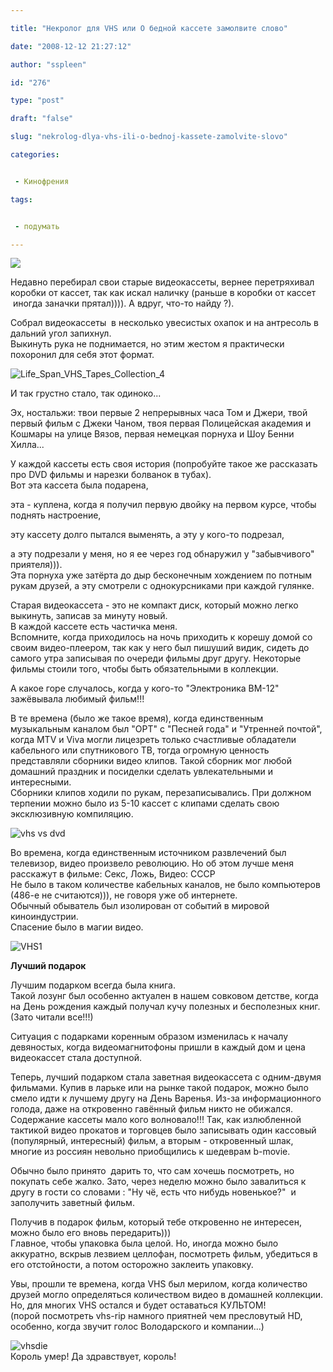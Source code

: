 ```yaml
---

title: "Некролог для VHS или О бедной кассете замолвите слово"

date: "2008-12-12 21:27:12"

author: "sspleen"

id: "276"

type: "post"

draft: "false"

slug: "nekrolog-dlya-vhs-ili-o-bednoj-kassete-zamolvite-slovo"

categories:


 - Кинофрения

tags:


 - подумать

---
```

[![](/uploads/2008/12/VHS-tape.jpg)](/2008/12/nekrolog-dlya-vhs-ili-o-bednoj-kassete-zamolvite-slovo/vhs-tape/)  
  
Недавно перебирал свои старые видеокассеты, вернее перетряхивал коробки от кассет, так как искал наличку (раньше в коробки от кассет  иногда заначки прятал)))). А вдруг, что-то найду ?).  
  
Собрал видеокассеты  в несколько увесистых охапок и на антресоль в дальний угол запихнул.  
Выкинуть рука не поднимается, но этим жестом я практически похоронил для себя этот формат.  

![](/uploads/2008/12/Life_Span_VHS_Tapes_Collection_4-1024x682.jpg "Life_Span_VHS_Tapes_Collection_4")

  
И так грустно стало, так одиноко...  
  
Эх, ностальжи: твои первые 2 непрерывных часа Том и Джери, твой первый фильм с Джеки Чаном, твоя первая Полицейская академия и Кошмары на улице Вязов, первая немецкая порнуха и Шоу Бенни Хилла...  
  
У каждой кассеты есть своя история (попробуйте такое же рассказать про DVD фильмы и нарезки болванок в тубах).  
Вот эта кассета была подарена,  
  
эта - куплена, когда я получил первую двойку на первом курсе, чтобы поднять настроение,  
  
эту кассету долго пытался выменять, а эту у кого-то подрезал,  
  
а эту подрезали у меня, но я ее через год обнаружил у "забывчивого" приятеля))).  
Эта порнуха уже затёрта до дыр бесконечным хождением по потным рукам друзей, а эту смотрели с однокурсниками при каждой гулянке.  
  
Старая видеокассета - это не компакт диск, который можно легко выкинуть, записав за минуту новый.  
В каждой кассете есть частичка меня.  
Вспомните, когда приходилось на ночь приходить к корешу домой со своим видео-плеером, так как у него был пишуший видик, сидеть до самого утра записывая по очереди фильмы друг другу. Некоторые фильмы стоили того, чтобы быть обязательными в коллекции.  
  
А какое горе случалось, когда у кого-то "Электроника ВМ-12" зажёвывала любимый фильм!!!  
  
В те времена (было же такое время), когда единственным музыкальным каналом был "ОРТ" с "Песней года" и "Утренней почтой", когда MTV и Viva могли лицезреть только счастливые обладатели кабельного или спутникового ТВ, тогда огромную ценность представляли сборники видео клипов. Такой сборник мог любой домашний праздник и посиделки сделать увлекательными и интересными.  
Сборники клипов ходили по рукам, перезаписывались. При должном терпении можно было из 5-10 кассет с клипами сделать свою эксклюзивную компиляцию.  
  
![](/uploads/2008/12/vhs-vs-dvd.jpg "vhs vs dvd")  
  
Во времена, когда единственным источником развлечений был телевизор, видео произвело революцию. Но об этом лучше меня расскажут в фильме: Секс, Ложь, Видео: СССР  
Не было в таком количестве кабельных каналов, не было компьютеров (486-е не считаются))), не говоря уже об интернете.  
Обычный обыватель был изолирован от событий в мировой киноиндустрии.  
Спасение было в магии видео.  

![](/uploads/2008/12/VHS1.jpg "VHS1")

  

**Лучший подарок**

  

  
Лучшим подарком всегда была книга.  
Такой лозунг был особенно актуален в нашем совковом детстве, когда на День рождения каждый получал кучу полезных и бесполезных книг. (Зато читали все!!!)

  
Ситуация с подарками коренным образом изменилась к началу девяностых, когда видеомагнитофоны пришли в каждый дом и цена видеокассет стала доступной.  
  
Теперь, лучший подарком стала заветная видеокассета с одним-двумя фильмами. Купив в ларьке или на рынке такой подарок, можно было смело идти к лучшему другу на День Варенья. Из-за информационного голода, даже на откровенно гавённый фильм никто не обижался. Содержание кассеты мало кого волновало!!! Так, как излюбленной тактикой видео прокатов и торговцев было записывать один кассовый (популярный, интересный) фильм, а вторым - откровенный шлак, многие из россиян невольно приобщились к шедеврам b-movie.  
  
Обычно было принято  дарить то, что сам хочешь посмотреть, но покупать себе жалко. Зато, через неделю можно было завалиться к другу в гости со словами : "Ну чё, есть что нибудь новенькое?"  и заполучить заветный фильм.  
  
Получив в подарок фильм, который тебе откровенно не интересен, можно было его вновь передарить)))  
Главное, чтобы упаковка была целой. Но, иногда можно было аккуратно, вскрыв лезвием целлофан, посмотреть фильм, убедиться в его отстойности, а потом осторожно заклеить упаковку.  
  
Увы, прошли те времена, когда VHS был мерилом, когда количество друзей могло определяться количеством видео в домашней коллекции.  
Но, для многих VHS остался и будет оставаться КУЛЬТОМ!  
(порой посмотреть vhs-rip намного приятней чем пресловутый HD, особенно, когда звучит голос Володарского и компании...)  
  
![](/uploads/2008/12/vhsdie.jpg "vhsdie")  
Король умер! Да здравствует, король!